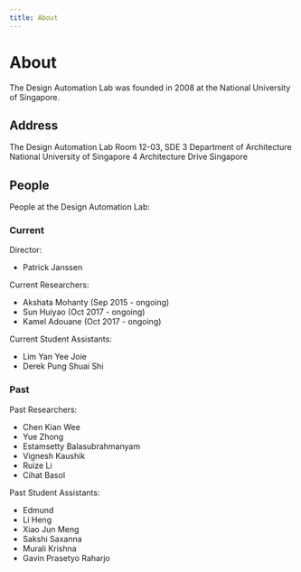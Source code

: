 ```yaml
---
title: About
---
```

# About

The Design Automation Lab was founded in 2008 at the National University of Singapore.

## Address

The Design Automation Lab
Room 12-03, SDE 3
Department of Architecture
National University of Singapore
4 Architecture Drive
Singapore

## People

People at the Design Automation Lab:

### Current

Director:
- Patrick Janssen

Current Researchers:
- Akshata Mohanty (Sep 2015 - ongoing)
- Sun Huiyao (Oct 2017 - ongoing)
- Kamel Adouane (Oct 2017 - ongoing)

Current Student Assistants:
- Lim Yan Yee Joie
- Derek Pung Shuai Shi

### Past

Past Researchers:
- Chen Kian Wee
- Yue Zhong
- Estamsetty Balasubrahmanyam
- Vignesh Kaushik
- Ruize Li
- Cihat Basol

Past Student Assistants:
- Edmund
- Li Heng
- Xiao Jun Meng
- Sakshi Saxanna
- Murali Krishna
- Gavin Prasetyo Raharjo
